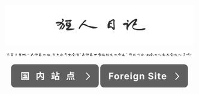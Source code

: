 ![狂人日记](./assets/title.png)

![狂人日记](./assets/sub-title.png)

<p align="center">
    <a href="https://wangjunliang.com/Madman-Diary/"><img src='./assets/domestic-site-btn.svg'></a>
    <a href="https://junliangwangx.github.io/Madman-Diary/"><img src='./assets/foreign-sites-btn.svg'></a>
</p>


